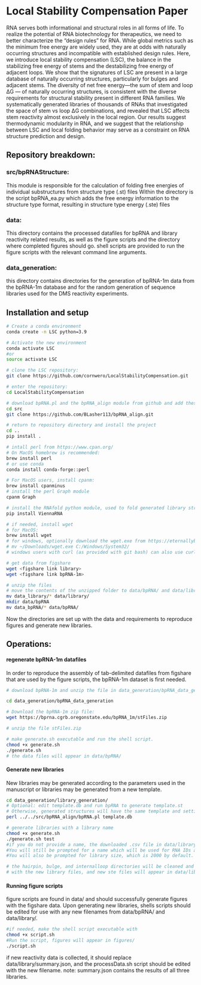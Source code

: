 # Local Stability Compensation Paper
RNA serves both informational and structural roles in all forms of life. To realize the potential of  RNA biotechnology for therapeutics, we need to better characterize the “design rules” for RNA. While global metrics such as the minimum free energy are widely used, they are at odds with naturally occurring structures and incompatible with established design rules. Here, we introduce local stability compensation (LSC), the balance in the stabilizing free energy of stems and the destabilizing free energy of adjacent loops. We show that the signatures of LSC are present in a large database of naturally occurring structures, particularly for bulges and adjacent stems. The diversity of net free energy—the sum of stem and loop ΔG — of naturally occurring structures, is consistent with the diverse requirements for structural stability present in different RNA families. We systematically generated libraries of thousands of RNAs that investigated the space of stem vs loop ΔG combinations, and revealed that LSC affects stem reactivity almost exclusively in the local region. Our results suggest thermodynamic modularity in RNA, and we suggest that the relationship between LSC and local folding behavior may serve as a constraint on RNA structure prediction and design.

## Repository breakdown:
### src/bpRNAStructure:
This module is responsible for the calculation of folding free energies of individual substructures from structure type (.st) files
Within the directory is the script bpRNA_ea.py which adds the free energy information to the structure type format, resulting in structure type energy (.ste) files

### data:
This directory contains the processed datafiles for bpRNA and library reactivity related results, as well as the figure scripts and the directory where completed figures should go.
shell scripts are provided to run the figure scripts with the relevant command line arguments.

### data_generation:
this directory contains directories for the generation of bpRNA-1m data from the bpRNA-1m database and for the random generation of sequence libraries used for the DMS reactivity experiments. 

## Installation and setup

``` bash
# Create a conda environment
conda create -n LSC python=3.9

# Activate the new environment
conda activate LSC
#or
source activate LSC 

# clone the LSC repository:
git clone https://github.com/cornwero/LocalStabilityCompensation.git

# enter the repository:
cd LocalStabilityCompensation

# download bpRNA.pl and the bpRNA_align module from github and add these to src
cd src
git clone https://github.com/BLasher113/bpRNA_align.git

# return to repository directory and install the project
cd ..
pip install .

# intall perl from https://www.cpan.org/ 
# On MacOS homebrew is recommended:
brew install perl
# or use conda
conda install conda-forge::perl

# For MacOS users, install cpanm:
brew install cpanminus
# install the perl Graph module
cpanm Graph

# install the RNAfold python module, used to fold generated library structures.
pip install ViennaRNA

# if needed, install wget
# for MacOS:
brew install wget
# for windows, optionally download the wget.exe from https://eternallybored.org/misc/wget/ and move it to system32
# mv ~/Downloads/wget.exe C:/Windows/System32/
# windows users with curl (as provided with git bash) can also use curl -O __link__ instead of wget.

# get data from figshare
wget <figshare link library>
wget <figshare link bpRNA-1m>

# unzip the files
# move the contents of the unzipped folder to data/bpRNA/ and data/library/ respectively
mv data_library/* data/library/
mkdir data/bpRNA
mv data_bpRNA/* data/bpRNA/
```

Now the directories are set up with the data and requirements to reproduce figures and generate new libraries.

## Operations:

#### regenerate bpRNA-1m datafiles

In order to reproduce the assembly of tab-delimited datafiles from figshare that are used by the figure scripts, the bpRNA-1m dataset is first needed.

```bash
# download bpRNA-1m and unzip the file in data_generation/bpRNA_data_generation/

cd data_generation/bpRNA_data_generation

# Download the bpRNA-1m zip file:
wget https://bprna.cgrb.oregonstate.edu/bpRNA_1m/stFiles.zip

# unzip the file stFiles.zip

# make generate.sh executable and run the shell script.
chmod +x generate.sh
./generate.sh
# the data files will appear in data/bpRNA/
```
#### Generate new libraries

New libraries may be generated according to the parameters used in the manuscript or libraries may be generated from a new template.

```bash
cd data_generation/library_generation/
# Optional: edit template.db and run bpRNA to generate template.st
# Otherwise, generated structures will have the same template and settings as the libraries presented in the manuscript.
perl ../../src/bpRNA_align/bpRNA.pl template.db

# generate libraries with a library name
chmod +x generate.sh
./generate.sh test
#if you do not provide a name, the downloaded .csv file in data/library/ will be overridden.
#You will still be prompted for a name which will be used for RNA IDs and to name the source files in data_generation/library_generation/.
#You will also be prompted for library size, which is 2000 by default.

# the hairpin, bulge, and internalloop directories will be cleaned and then populated 
# with the new library files, and new ste files will appear in data/library
```

#### Running figure scripts
figure scripts are found in data/ and should successfully generate figures with the figshare data.
Upon generating new libraries, shells scripts should be edited for use with any new filenames from data/bpRNA/ and data/library/.

```bash
#if needed, make the shell script executable with 
chmod +x script.sh
#Run the script, figures will appear in figures/
./script.sh
```

if new reactivity data is collected, it should replace data/library/summary.json, and the processData.sh script should be edited with the new filename.
note: summary.json contains the results of all three libraries.
